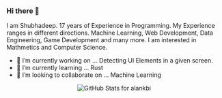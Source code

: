 ### Hi there 👋

I am Shubhadeep. 17 years of Experience in Programming. My Experience ranges in different directions. Machine Learning, Web Development, Data Engineering, Game Development and many more. I am interested in Mathmetics and Computer Science. 

- 🔭 I’m currently working on ... Detecting UI Elements in a given screen.
- 🌱 I’m currently learning ... Rust
- 👯 I’m looking to collaborate on ... Machine Learning

<p align="center">
  <img alt="GitHub Stats for alankbi" src="https://github-readme-stats.vercel.app/api?username=rcshubhadeep&count_private=true&show_icons=true&include_all_commits=true" />
</p>

<!--
**rcshubhadeep/rcshubhadeep** is a ✨ _special_ ✨ repository because its `README.md` (this file) appears on your GitHub profile.

Here are some ideas to get you started:

- 🔭 I’m currently working on ... Detecting UI Elements in a given screen.
- 🌱 I’m currently learning ... Rust
- 👯 I’m looking to collaborate on ... Machine Learning
- 🤔 I’m looking for help with ...
- 💬 Ask me about ... 
- 📫 How to reach me: ...
- 😄 Pronouns: ...
- ⚡ Fun fact: ...
-->
